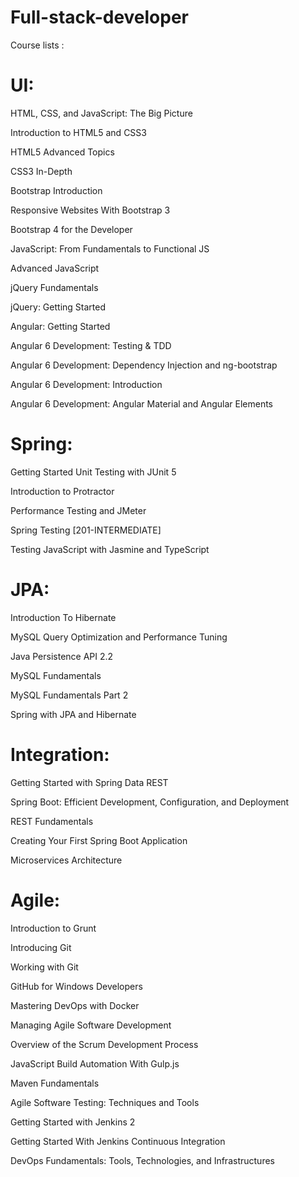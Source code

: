 # Full-stack-developer

Course lists :

# UI:

HTML, CSS, and JavaScript: The Big Picture

Introduction to HTML5 and CSS3

HTML5 Advanced Topics

CSS3 In-Depth

Bootstrap Introduction

Responsive Websites With Bootstrap 3

Bootstrap 4 for the Developer

JavaScript: From Fundamentals to Functional JS

Advanced JavaScript

jQuery Fundamentals

jQuery: Getting Started

Angular: Getting Started

Angular 6 Development: Testing & TDD

Angular 6 Development: Dependency Injection and ng-bootstrap

Angular 6 Development: Introduction

Angular 6 Development: Angular Material and Angular Elements

 # Spring:

Getting Started Unit Testing with JUnit 5

Introduction to Protractor

Performance Testing and JMeter

Spring Testing [201-INTERMEDIATE]

Testing JavaScript with Jasmine and TypeScript


# JPA:

Introduction To Hibernate

MySQL Query Optimization and Performance Tuning

Java Persistence API 2.2

MySQL Fundamentals

MySQL Fundamentals Part 2

Spring with JPA and Hibernate


# Integration:

Getting Started with Spring Data REST

Spring Boot: Efficient Development, Configuration, and Deployment

REST Fundamentals

Creating Your First Spring Boot Application

Microservices Architecture

# Agile:

Introduction to Grunt

Introducing Git

Working with Git

GitHub for Windows Developers

Mastering DevOps with Docker

Managing Agile Software Development 

Overview of the Scrum Development Process

JavaScript Build Automation With Gulp.js

Maven Fundamentals

Agile Software Testing: Techniques and Tools

Getting Started with Jenkins 2

Getting Started With Jenkins Continuous Integration

DevOps Fundamentals: Tools, Technologies, and Infrastructures


 
